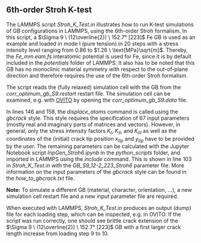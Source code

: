 ## 6th-order Stroh K-test

The LAMMPS script _Stroh_K_Test.in_ illustrates how to run K-test simulations of GB configurations in LAMMPS, using the 6th-order Stroh formalism. 
In this script, a $\Sigma 9 \ (12\overline{2}) \ 152.7° [223]$ Fe GB is used as an example and loaded in mode I (pure tension) in $20$ steps with a stress intensity level 
ranging from $0.86$ to $1.26 \ \text{MPa}\sqrt{m}$. Thereby, the _Fe_mm.eam.fs_ interatomic potential is used for Fe, since it is by default included in the _potentials_ folder 
of LAMMPS. It also has to be noted that this GB has no monoclinic material symmetry with respect to the out-of-plane direction and therefore requires the use of the 
6th-order Stroh formalism. 

The script reads the (fully relaxed) simulation cell with the GB from the _corr_optimum_gb_S9.restart_ restart file. The simulation cell can be examined, e.g. with 
[OVITO](https://www.ovito.org/) by opening the _corr_optimum_gb_S9.data_ file.

In lines $146$ and $158$, the _displace_atoms_ command is called using the _gbcrack_ style. This style requires the specification of $67$ input parameters (mostly real and 
imaginary parts of matrices and vectors). However, in general, only the stress intensity factors $K_{I}$, $K_{II}$, and $K_{III}$ as well as the coordinates of the (initial) 
crack tip position $x_{tip}$ and $y_{tip}$ have to be provided by the user. The remaining parameters can be calculated with the Jupyter Notebook script _InpGen_Stroh6.ipynb_ 
in the _python_scripts_ folder, and imported in LAMMPS using the _include_ command. This is shown in line $103$ in _Stroh_K_Test.in_ with the _GB_S9_12-2_223_Stroh6_ parameter file. More information on the input parameters of the _gbcrack_ style can be found in the _how_to_gbcrack.txt_ file.

**Note:** To simulate a different GB (material, character, orientation, ...), a new simulation cell restart file and a new input parameter file are required.

When executed with LAMMPS, _Stroh_K_Test.in_ produces an output (dump) file for each loading step, which can be inspected, e.g. in OVITO. If the script was run correctly, 
one should see brittle crack extension of the $\Sigma 9 \ (12\overline{2}) \ 152.7° [223]$ GB with a first larger crack length increase from loading step $9$ to $10$. 

